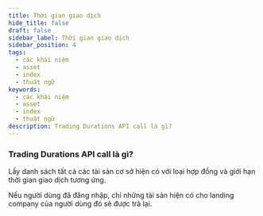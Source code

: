 ```yaml
---
title: Thời gian giao dịch
hide_title: false
draft: false
sidebar_label: Thời gian giao dịch
sidebar_position: 4
tags:
  - các khái niệm
  - asset
  - index
  - thuật ngữ
keywords:
  - các khái niệm
  - asset
  - index
  - thuật ngữ
description: Trading Durations API call là gì?
---
```


### Trading Durations API call là gì?

Lấy danh sách tất cả các tài sản cơ sở hiện có với loại hợp đồng và giới hạn thời gian giao dịch tương ứng.

Nếu người dùng đã đăng nhập, chỉ những tài sản hiện có cho landing company của người dùng đó sẽ được trả lại.
